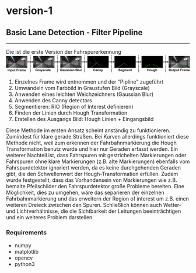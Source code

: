 # version-1
## Basic Lane Detection - Filter Pipeline
----
Die ist die erste Version der Fahrspurerkennung
![](pipeline.png)

1. Einzelnes Frame wird entnommen und der "Pipline" zugeführt
2. Umwandeln vom Farbbild in Graustufen Bild (Grayscale)
3. Anwenden eines leichten Weichzeichners (Gaussian Blur)
4. Anwenden des Canny detectors 
5. Segmentieren: RIO (Region of Interest definieren)
6. Finden der Linien durch Hough Transformation
7. Erstellen des Ausgangs Bild: Hough Linien + Eingangsbild

Diese Methode im ersten Ansatz scheint anständig zu funktionieren. Zumindest für klare gerade Straßen. Bei Kurven allerdings funktioniert diese Methode nicht, weil zum erkennen der Fahrbahnmarkierung die Hough Transformation benutz wurde und hier nur Geraden erfasst werden. Ein weiterer Nachteil ist, dass Fahrspuren mit gestrichelten Markierungen oder Fahrspuren ohne klare Markierungen (z.B. alte Markierungen) ebenfalls vom Fahrspurdetektor ignoriert werden, da es keine durchgehenden Geraden gibt, die den Schwellenwert der Hough-Transformation erfüllen. Zudem wurde festgestellt, dass das Vorhandensein von Markierungen wie z.B. bemalte Pfeilschilder den Fahrspurdetektor große Probleme bereiten. Eine Möglichkeit, dies zu umgehen, wäre das separieren der einzelnen Fahrbahnmarkierung und das erweitern der Region of interest um z.B. einen weiteren Dreieck zwischen den Spuren. Schließlich können auch Wetter- und Lichtverhältnisse, die die Sichtbarkeit der Leitungen beeinträchtigen und ein weiteres Problem darstellen. 

### Requirements 
- numpy
- matplotlib
- opencv
- python3 

